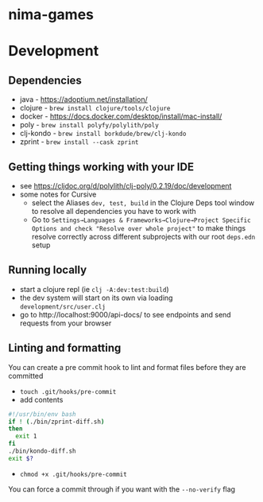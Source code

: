# nima-games

# Development

## Dependencies

* java - https://adoptium.net/installation/
* clojure - `brew install clojure/tools/clojure`
* docker - https://docs.docker.com/desktop/install/mac-install/
* poly - `brew install polyfy/polylith/poly`
* clj-kondo - `brew install borkdude/brew/clj-kondo`
* zprint - `brew install --cask zprint`

## Getting things working with your IDE

* see https://cljdoc.org/d/polylith/clj-poly/0.2.19/doc/development
* some notes for Cursive
    * select the Aliases `dev, test, build` in the Clojure Deps tool window to resolve all dependencies you have to work with
    * Go to `Settings→Languages & Frameworks→Clojure→Project Specific Options and check "Resolve over whole project"` to make things resolve correctly across different subprojects with our root `deps.edn` setup

## Running locally

* start a clojure repl (ie `clj -A:dev:test:build`)
* the dev system will start on its own via loading `development/src/user.clj`
* go to http://localhost:9000/api-docs/ to see endpoints and send requests from your browser

## Linting and formatting

You can create a pre commit hook to lint and format files before they are committed

* `touch .git/hooks/pre-commit`
* add contents
```bash
#!/usr/bin/env bash
if ! (./bin/zprint-diff.sh)
then
  exit 1
fi
./bin/kondo-diff.sh
exit $?
```
* `chmod +x .git/hooks/pre-commit`

You can force a commit through if you want with the `--no-verify` flag
